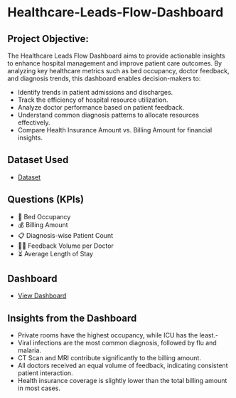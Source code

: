 # Healthcare-Leads-Flow-Dashboard

## Project Objective:
The Healthcare Leads Flow Dashboard aims to provide actionable insights to enhance hospital management and improve patient care outcomes. By analyzing key healthcare metrics such as bed occupancy, doctor feedback, and diagnosis trends, this dashboard enables decision-makers to:

- Identify trends in patient admissions and discharges.
- Track the efficiency of hospital resource utilization.
- Analyze doctor performance based on patient feedback.
- Understand common diagnosis patterns to allocate resources effectively.
- Compare Health Insurance Amount vs. Billing Amount for financial insights.

## Dataset Used
- <a href="https://github.com/SyntaxSugar06/PowerBI_dashboard_project/blob/main/Papollo-Healtcare-Dataset.xlsx">Dataset</a>

## Questions (KPIs)
- 🏥 Bed Occupancy
- 💰 Billing Amount
- 📋 Diagnosis-wise Patient Count
- 👨‍⚕️ Feedback Volume per Doctor
- ⏳ Average Length of Stay

  
## Dashboard

- <a href="https://github.com/SyntaxSugar06/PowerBI_dashboard_project/blob/main/Screenshot%202025-03-21%20161554.png">View Dashboard</a>


## Insights from the Dashboard

- Private rooms have the highest occupancy, while ICU has the least.- 
- Viral infections are the most common diagnosis, followed by flu and malaria.
- CT Scan and MRI contribute significantly to the billing amount.
- All doctors received an equal volume of feedback, indicating consistent patient interaction.
- Health insurance coverage is slightly lower than the total billing amount in most cases.

